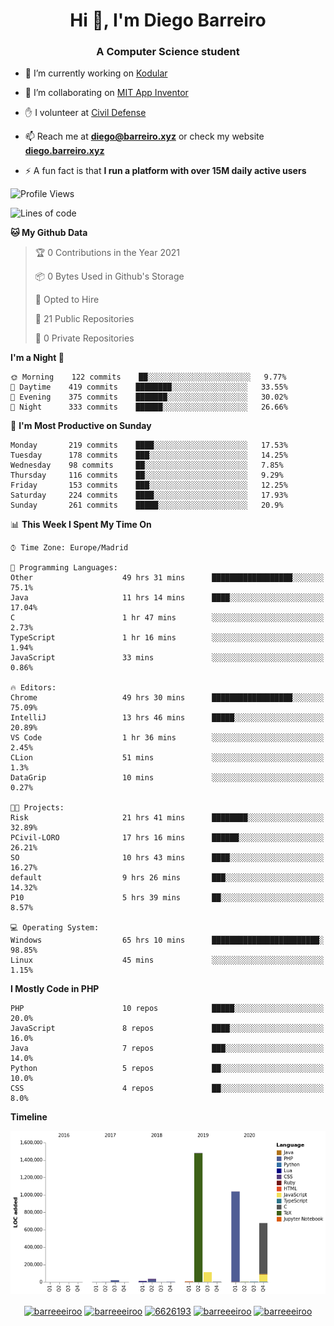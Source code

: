 <h1 align="center">Hi 👋, I'm Diego Barreiro</h1>
<h3 align="center">A Computer Science student</h3>

- 🔭 I’m currently working on [Kodular](https://www.kodular.io)

- 👯 I’m collaborating on [MIT App Inventor](https://github.com/mit-cml/appinventor-sources)

- ✋ I volunteer at [Civil Defense](https://proteccioncivil.sdc.gal)

- 📫 Reach me at **diego@barreiro.xyz** or check my website **[diego.barreiro.xyz](https://diego.barreiro.xyz)**

- ⚡ A fun fact is that **I run a platform with over 15M daily active users**

<!--START_SECTION:waka-->
![Profile Views](http://img.shields.io/badge/Profile%20Views-33-blue)

![Lines of code](https://img.shields.io/badge/From%20Hello%20World%20I%27ve%20Written-3.4%20million%20lines%20of%20code-blue)

**🐱 My Github Data** 

> 🏆 0 Contributions in the Year 2021
 > 
> 📦 0 Bytes Used in Github's Storage 
 > 
> 💼 Opted to Hire
 > 
> 📜 21 Public Repositories 
 > 
> 🔑 0 Private Repositories  
 > 
**I'm a Night 🦉** 

```text
🌞 Morning    122 commits    ██░░░░░░░░░░░░░░░░░░░░░░░   9.77% 
🌆 Daytime    419 commits    ████████░░░░░░░░░░░░░░░░░   33.55% 
🌃 Evening    375 commits    ███████░░░░░░░░░░░░░░░░░░   30.02% 
🌙 Night      333 commits    ██████░░░░░░░░░░░░░░░░░░░   26.66%

```
📅 **I'm Most Productive on Sunday** 

```text
Monday       219 commits    ████░░░░░░░░░░░░░░░░░░░░░   17.53% 
Tuesday      178 commits    ███░░░░░░░░░░░░░░░░░░░░░░   14.25% 
Wednesday    98 commits     ██░░░░░░░░░░░░░░░░░░░░░░░   7.85% 
Thursday     116 commits    ██░░░░░░░░░░░░░░░░░░░░░░░   9.29% 
Friday       153 commits    ███░░░░░░░░░░░░░░░░░░░░░░   12.25% 
Saturday     224 commits    ████░░░░░░░░░░░░░░░░░░░░░   17.93% 
Sunday       261 commits    █████░░░░░░░░░░░░░░░░░░░░   20.9%

```


📊 **This Week I Spent My Time On** 

```text
⌚︎ Time Zone: Europe/Madrid

💬 Programming Languages: 
Other                    49 hrs 31 mins      ██████████████████░░░░░░░   75.1% 
Java                     11 hrs 14 mins      ████░░░░░░░░░░░░░░░░░░░░░   17.04% 
C                        1 hr 47 mins        ░░░░░░░░░░░░░░░░░░░░░░░░░   2.73% 
TypeScript               1 hr 16 mins        ░░░░░░░░░░░░░░░░░░░░░░░░░   1.94% 
JavaScript               33 mins             ░░░░░░░░░░░░░░░░░░░░░░░░░   0.86%

🔥 Editors: 
Chrome                   49 hrs 30 mins      ██████████████████░░░░░░░   75.09% 
IntelliJ                 13 hrs 46 mins      █████░░░░░░░░░░░░░░░░░░░░   20.89% 
VS Code                  1 hr 36 mins        ░░░░░░░░░░░░░░░░░░░░░░░░░   2.45% 
CLion                    51 mins             ░░░░░░░░░░░░░░░░░░░░░░░░░   1.3% 
DataGrip                 10 mins             ░░░░░░░░░░░░░░░░░░░░░░░░░   0.27%

🐱‍💻 Projects: 
Risk                     21 hrs 41 mins      ████████░░░░░░░░░░░░░░░░░   32.89% 
PCivil-LORO              17 hrs 16 mins      ██████░░░░░░░░░░░░░░░░░░░   26.21% 
SO                       10 hrs 43 mins      ████░░░░░░░░░░░░░░░░░░░░░   16.27% 
default                  9 hrs 26 mins       ███░░░░░░░░░░░░░░░░░░░░░░   14.32% 
P10                      5 hrs 39 mins       ██░░░░░░░░░░░░░░░░░░░░░░░   8.57%

💻 Operating System: 
Windows                  65 hrs 10 mins      ████████████████████████░   98.85% 
Linux                    45 mins             ░░░░░░░░░░░░░░░░░░░░░░░░░   1.15%

```

**I Mostly Code in PHP** 

```text
PHP                      10 repos            █████░░░░░░░░░░░░░░░░░░░░   20.0% 
JavaScript               8 repos             ████░░░░░░░░░░░░░░░░░░░░░   16.0% 
Java                     7 repos             ███░░░░░░░░░░░░░░░░░░░░░░   14.0% 
Python                   5 repos             ██░░░░░░░░░░░░░░░░░░░░░░░   10.0% 
CSS                      4 repos             ██░░░░░░░░░░░░░░░░░░░░░░░   8.0%

```


**Timeline**

![Chart not found](https://raw.githubusercontent.com/barreeeiroo/barreeeiroo/master/charts/bar_graph.png) 


<!--END_SECTION:waka-->

<p align="center">
<a href="https://twitter.com/barreeeiroo" target="blank"><img align="center" src="https://cdn.jsdelivr.net/npm/simple-icons@3.0.1/icons/twitter.svg" alt="barreeeiroo" height="20" width="20" /></a>
<a href="https://linkedin.com/in/barreeeiroo" target="blank"><img align="center" src="https://cdn.jsdelivr.net/npm/simple-icons@3.0.1/icons/linkedin.svg" alt="barreeeiroo" height="20" width="20" /></a>
<a href="https://stackoverflow.com/users/6626193" target="blank"><img align="center" src="https://cdn.jsdelivr.net/npm/simple-icons@3.0.1/icons/stackoverflow.svg" alt="6626193" height="20" width="20" /></a>
<a href="https://fb.com/barreeeiroo" target="blank"><img align="center" src="https://cdn.jsdelivr.net/npm/simple-icons@3.0.1/icons/facebook.svg" alt="barreeeiroo" height="20" width="20" /></a>
<a href="https://instagram.com/barreeeiroo" target="blank"><img align="center" src="https://cdn.jsdelivr.net/npm/simple-icons@3.0.1/icons/instagram.svg" alt="barreeeiroo" height="20" width="20" /></a>
</p>
